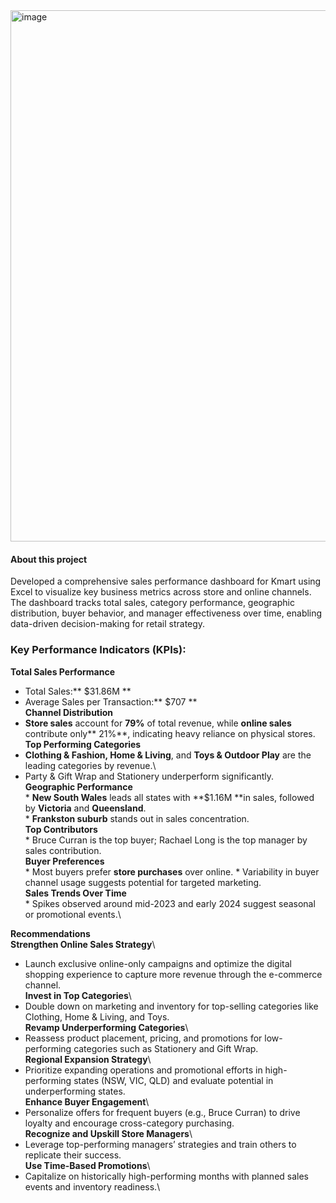 <img width="1864" height="850" alt="image" src="https://github.com/user-attachments/assets/9ec2eae1-71e9-49f3-8789-db116f773e6b" />



#### About this project
Developed a comprehensive sales performance dashboard for Kmart using Excel to visualize key business metrics across store and online channels. The dashboard tracks total sales, category performance, geographic distribution, buyer behavior, and manager effectiveness 
over time, enabling data-driven decision-making for retail strategy.

### **Key Performance Indicators (KPIs):**
 **Total Sales Performance**  
  * Total Sales:** $31.86M **    
  * Average Sales per Transaction:** $707 **      
**Channel Distribution**  
  * **Store sales** account for **79%** of total revenue, while **online sales** contribute only** 21%**, indicating heavy reliance on physical stores.  
**Top Performing Categories**
   * **Clothing & Fashion, Home & Living**, and **Toys & Outdoor Play** are the leading categories by revenue.\
   * Party & Gift Wrap and Stationery underperform significantly.\
**Geographic Performance**\
    * **New South Wales** leads all states with **$1.16M **in sales, followed by **Victoria** and **Queensland**.\
    * **Frankston suburb** stands out in sales concentration.\
  **Top Contributors**\
    * Bruce Curran is the top buyer; Rachael Long is the top manager by sales contribution.\
  **Buyer Preferences**\
    * Most buyers prefer **store purchases** over online.
    * Variability in buyer channel usage suggests potential for targeted marketing.\
  **Sales Trends Over Time**\
    * Spikes observed around mid-2023 and early 2024 suggest seasonal or promotional events.\

**Recommendations**\
**Strengthen Online Sales Strategy**\
 * Launch exclusive online-only campaigns and optimize the digital shopping experience to capture more revenue through the e-commerce channel.\
**Invest in Top Categories**\
 * Double down on marketing and inventory for top-selling categories like Clothing, Home & Living, and Toys.\
**Revamp Underperforming Categories**\
 * Reassess product placement, pricing, and promotions for low-performing categories such as Stationery and Gift Wrap.\
**Regional Expansion Strategy**\
 * Prioritize expanding operations and promotional efforts in high-performing states (NSW, VIC, QLD) and evaluate potential in underperforming states.\
**Enhance Buyer Engagement**\
 * Personalize offers for frequent buyers (e.g., Bruce Curran) to drive loyalty and encourage cross-category purchasing.\
**Recognize and Upskill Store Managers**\
 * Leverage top-performing managers’ strategies and train others to replicate their success.\
**Use Time-Based Promotions**\
 * Capitalize on historically high-performing months with planned sales events and inventory readiness.\
